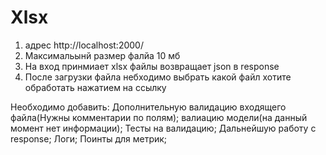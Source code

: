 # Xlsx
1) адрес http://localhost:2000/
2) Максимальынй размер фалйа 10 мб
3) На вход принмиает xlsx файлы возвращает json в response
4) После загрузки файла небходимо выбрать какой файл хотите обработать нажатием на ссылку


Необходимо добавить: 
Дополнительную валидацию входящего файла(Нужны комментарии по полям);
валиацию модели(на данный момент нет информации);
Тесты на валидацию;
Дальнейшую работу с response;
Логи;
Поинты для метрик;

